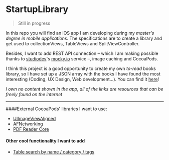 
StartupLibrary
============
>Still in progress

In this repo you will find an iOS app I am developing during my *master's degree in mobile applications*.
The specifications are to create a library and get used to collectionViews, TableViews and SplitViewController.

Besides, I want to add REST API connection – which I am making possible thanks to [studiodev](https://twitter.com/studiodev)'s  [mocky.io](https://github.com/studiodev/mocky) service –, image caching and CocoaPods.

I think this project is a good opportunity to create my own *to-read* books library, so I have set up a JSON array with the books I have found the most interesting (Coding, UX Design, Web development...). You can find it [here](http://www.mocky.io/v2/5544e9cd9da4c21d1429b11f)!

*I own no content shown in the app, all of the links are resources that can be freely found on the internet*

---
####External CocoaPods' libraries I want to use:
- [UIImageViewAligned](https://github.com/reydanro/UIImageViewAligned)
- [AFNetworking](https://github.com/AFNetworking/AFNetworking)
- [PDF Reader Core](https://github.com/vfr/Reader)

#### Other cool functionality I want to add
- [Table search by name / category / tags](http://www.raywenderlich.com/16873/how-to-add-search-into-a-table-view)